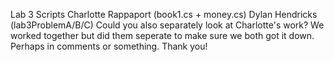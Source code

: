Lab 3 Scripts
Charlotte Rappaport (book1.cs + money.cs)
Dylan Hendricks (lab3ProblemA/B/C)
Could you also separately look at Charlotte's work? We worked together but did them seperate to make sure we both got it down. Perhaps in comments or something. Thank you!
